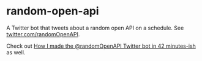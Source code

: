 # random-open-api

A Twitter bot that tweets about a random open API on a schedule. See [twitter.com/randomOpenAPI](twitter.com/randomOpenAPI).

Check out [How I made the @randomOpenAPI Twitter bot in 42 minutes-ish](https://adamlynch.com/random-open-api) as well.
